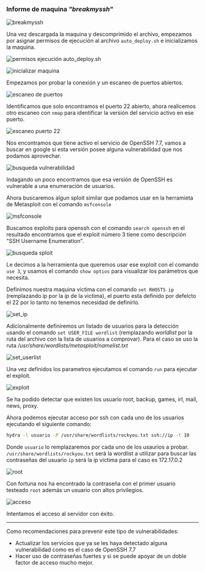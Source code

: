 ### Informe de maquina *"breakmyssh"* ###

![breakmyssh](../../data/muy_facil/breakmyssh/screenshots/machine.png)

Una vez descargada la maquina y descomprimido el archivo, empezamos por asignar permisos de ejecución al archivo `auto_deploy.sh` e inicializamos la maquina.

![permisos ejecución auto_deploy.sh](../../data/muy_facil/breakmyssh/screenshots/01_descomprimir_archivos.png)

![inicializar maquina](../../data/muy_facil/breakmyssh/screenshots/02_inicializar_laboratorio.png)

Empezamos por probar la conexión y un escaneo de puertos abiertos.

![escaneo de puertos](../../data/muy_facil/breakmyssh/screenshots/03_scan_nmap.png)

Identificamos que solo encontramos el puerto 22 abierto, ahora realicemos otro escaneo con `nmap` para identificar la versión del servicio activo en ese puerto.

![escaneo puerto 22](../../data/muy_facil/breakmyssh/screenshots/04_scan_version_p22.png)

Nos encontramos que tiene activo el servicio de OpenSSH 7.7, vamos a buscar en google si esta versión posee alguna vulnerabilidad que nos podamos aprovechar.

![busqueda vulnerabilidad](../../data/muy_facil/breakmyssh/screenshots/05_busqueda_sploit.png)

Indagando un poco encontramos que esa versión de OpenSSH es vulnerable a una enumeración de usuarios.

Ahora buscaremos algun sploit similar que podamos usar en la herramieta de Metasploit con el comando `msfconsole`

![msfconsole](../../data/muy_facil/breakmyssh/screenshots/05_msfconsole.png)

Buscamos exploits para openssh con el comando `search openssh` en el resultado encontramos que el exploit número 3 tiene como descripción "SSH Username Enumeration".

![busqueda sploit](../../data/muy_facil/breakmyssh/screenshots/06_uso_sploit.png)

Le decimos a la herramienta que queremos usar ese exploit con el comando `use 3`, y usamos el comando `show optios` para visualizar los parámetros que necesita.

Definimos nuestra maquina victima con el comando `set RHOSTS ip` (remplazando ip por la *ip* de la victima), el puerto esta definido por defelcto el 22 por lo tanto no tenemos necesidad de definirlo.

![set_ip](../../data/muy_facil/breakmyssh/screenshots/07_set_host.png)

Adicionalmente definiremos un listado de usuarios para la detección usando el comando `set USER_FILE wordlist` (remplazando *worldlist* por la ruta del archivo con la lista de usuarios a comprovar). Para el caso se uso la ruta */usr/share/wordlists/metasploit/namelist.txt*

![set_userlist](../../data/muy_facil/breakmyssh/screenshots/07_set_userlist.png)

Una vez definidos los parametros ejecutamos el comando `run` para ejecutar el exploit.

![exploit](../../data/muy_facil/breakmyssh/screenshots/07_run_exploit.png)

Se ha podido detectar que existen los usuario root, backup, games, irl, mail, news, proxy.

Ahora podemos ejecutar acceso por ssh con cada uno de los usuarios ejecutando el siguiente comando:

```bash
hydra -l usuario -P /usr/share/wordlists/rockyou.txt ssh://ip -t 10
```

Donde `usuario` lo remplazaremos por cada uno de los usaurios a probar.
`/usr/share/wordlists/rockyou.txt` será la wordlist a utilizar para buscar las contraseñas del usuario
`ip` será la ip víctima para el caso es 172.17.0.2

![root](../../data/muy_facil/breakmyssh/screenshots/08_fuerzabruta_root.png)

Con fortuna nos ha encontrado la contraseña con el primer usuario testeado `root` además un usuario con altos privilegios.

![acceso](../../data/muy_facil/breakmyssh/screenshots/09_acceso.png)

Intentamos el acceso al servidor con éxito.

---

Como recomendaciones para prevenir este tipo de vulnerabilidades:
- Actualizar los servicios que ya se les haya detectado alguna vulnerabilidad como es el caso de OpenSSH 7.7
- Hacer uso de contraseñas fuertes y si se puede apoyar de un doble factor de acceso mucho mejor.